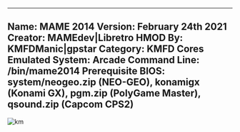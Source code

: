 -----------------------
Name: MAME 2014
Version: February 24th 2021
Creator: MAMEdev|Libretro
HMOD By: KMFDManic|gpstar
Category: KMFD Cores
Emulated System: Arcade
Command Line: /bin/mame2014
Prerequisite BIOS: system/neogeo.zip (NEO-GEO), konamigx (Konami GX), pgm.zip (PolyGame Master), qsound.zip (Capcom CPS2)
-----------------------
![km](https://i.imgur.com/hWey7xB.png)
